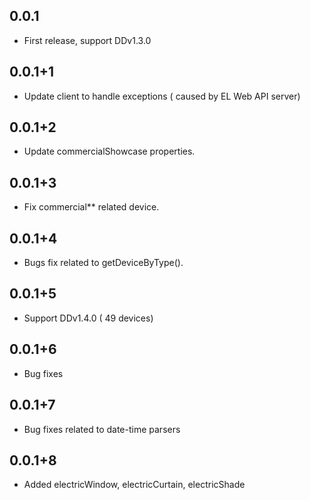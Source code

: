 ## 0.0.1

* First release, support DDv1.3.0
## 0.0.1+1

* Update client to handle exceptions ( caused by EL Web API server)
## 0.0.1+2

* Update commercialShowcase properties.
## 0.0.1+3

* Fix commercial** related device.
## 0.0.1+4

* Bugs fix related to getDeviceByType().
## 0.0.1+5

* Support DDv1.4.0 ( 49 devices)

## 0.0.1+6

* Bug fixes

## 0.0.1+7

* Bug fixes related to date-time parsers

## 0.0.1+8

* Added electricWindow, electricCurtain, electricShade
